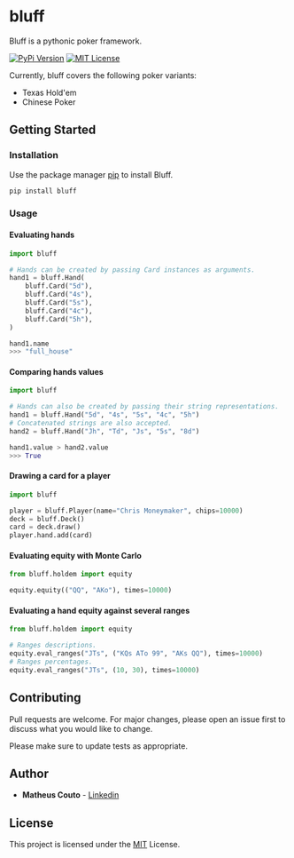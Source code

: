 # bluff
Bluff is a pythonic poker framework.

[![PyPi Version](https://img.shields.io/pypi/v/bluff.svg)](https://pypi.python.org/pypi/bluff/)
[![MIT License](https://img.shields.io/github/license/matheusccouto/bluff)](https://github.com/matheusccouto/bluff/blob/master/LICENSE)

Currently, bluff covers the following poker variants:
* Texas Hold'em
* Chinese Poker

## Getting Started
### Installation
Use the package manager [pip](https://pip.pypa.io/en/stable/) to install Bluff.
```bash
pip install bluff
```
### Usage
#### Evaluating hands
```python
import bluff

# Hands can be created by passing Card instances as arguments.
hand1 = bluff.Hand(
    bluff.Card("5d"),
    bluff.Card("4s"),
    bluff.Card("5s"),
    bluff.Card("4c"),
    bluff.Card("5h"),
)

hand1.name
>>> "full_house"
```
#### Comparing hands values
```python
import bluff

# Hands can also be created by passing their string representations.
hand1 = bluff.Hand("5d", "4s", "5s", "4c", "5h")
# Concatenated strings are also accepted.
hand2 = bluff.Hand("Jh", "Td", "Js", "5s", "8d")

hand1.value > hand2.value
>>> True
```

#### Drawing a card for a player
```python
import bluff

player = bluff.Player(name="Chris Moneymaker", chips=10000)
deck = bluff.Deck()
card = deck.draw()
player.hand.add(card)
```
#### Evaluating equity with Monte Carlo
```python
from bluff.holdem import equity

equity.equity(("QQ", "AKo"), times=10000)
```
#### Evaluating a hand equity against several ranges
```python
from bluff.holdem import equity

# Ranges descriptions.
equity.eval_ranges("JTs", ("KQs ATo 99", "AKs QQ"), times=10000)
# Ranges percentages.
equity.eval_ranges("JTs", (10, 30), times=10000)
```

## Contributing

Pull requests are welcome. For major changes, please open an issue first to discuss what you would like to change.

Please make sure to update tests as appropriate.


## Author

* **Matheus Couto** - [Linkedin](https://www.linkedin.com/in/matheusccouto/)

## License
This project is licensed under the [MIT](https://choosealicense.com/licenses/mit/) License.